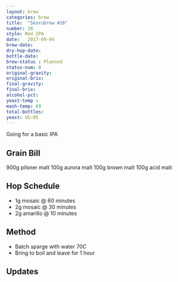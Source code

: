 ```yaml
---
layout: brew
categories: brew
title:  "Skorubrew #28"
number: 28
style: Red IPA
date:   2017-09-04
brew-date: 
dry-hop-date: 
bottle-date: 
brew-status : Planned
status-num: 0
original-gravity: 
original-brix: 
final-gravity: 
final-brix: 
alcohol-pct: 
yeast-temp : 
mash-temp: 69
total-bottles: 
yeast: US-05
---
```


Going for a basic IPA

Grain Bill
-----

900g pilsner malt
100g aurora malt
100g brown malt
100g acid malt


Hop Schedule
-------------

* 1g mosaic @ 60 minutes
* 2g mosaic @ 30 minutes
* 2g amarillo @ 10 minutes


Method
-------

* Batch sparge with water 70C
* Bring to boil and leave for 1 hour


Updates
-------


